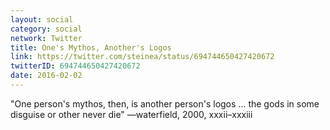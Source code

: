 ```yaml
---
layout: social
category: social
network: Twitter
title: One's Mythos, Another's Logos
link: https://twitter.com/steinea/status/694744650427420672
twitterID: 694744650427420672
date: 2016-02-02
---
```


"One person's mythos, then, is another person's logos ... the gods in some disguise or other never die" —waterfield, 2000, xxxii–xxxiii

